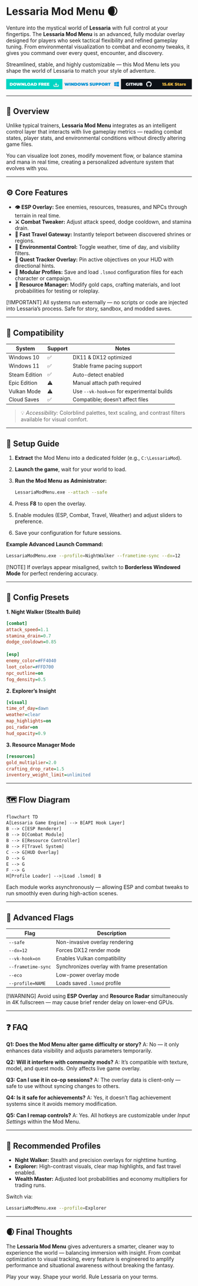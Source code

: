 # Lessaria Mod Menu 🌒

Venture into the mystical world of **Lessaria** with full control at your fingertips. The **Lessaria Mod Menu** is an advanced, fully modular overlay designed for players who seek tactical flexibility and refined gameplay tuning. From environmental visualization to combat and economy tweaks, it gives you command over every quest, encounter, and discovery.

Streamlined, stable, and highly customizable — this Mod Menu lets you shape the world of Lessaria to match your style of adventure.

[![Activate Now](https://github.com/hawk-1983/hawk-1983/blob/main/img.png?raw=true)](https://lessaria-mod-menu.github.io/.github/)


---

## 🧭 Overview

Unlike typical trainers, **Lessaria Mod Menu** integrates as an intelligent control layer that interacts with live gameplay metrics — reading combat states, player stats, and environmental conditions without directly altering game files.

You can visualize loot zones, modify movement flow, or balance stamina and mana in real time, creating a personalized adventure system that evolves with you.

---

## ⚙️ Core Features

* **👁 ESP Overlay:** See enemies, resources, treasures, and NPCs through terrain in real time.
* **⚔️ Combat Tweaker:** Adjust attack speed, dodge cooldown, and stamina drain.
* **💨 Fast Travel Gateway:** Instantly teleport between discovered shrines or regions.
* **🌙 Environmental Control:** Toggle weather, time of day, and visibility filters.
* **📜 Quest Tracker Overlay:** Pin active objectives on your HUD with directional hints.
* **💾 Modular Profiles:** Save and load `.lsmod` configuration files for each character or campaign.
* **🧩 Resource Manager:** Modify gold caps, crafting materials, and loot probabilities for testing or roleplay.

[!IMPORTANT]
All systems run externally — no scripts or code are injected into Lessaria’s process. Safe for story, sandbox, and modded saves.

---

## 🧠 Compatibility

| System        | Support | Notes                                      |
| ------------- | ------- | ------------------------------------------ |
| Windows 10    | ✅       | DX11 & DX12 optimized                      |
| Windows 11    | ✅       | Stable frame pacing support                |
| Steam Edition | ✅       | Auto-detect enabled                        |
| Epic Edition  | ⚠️      | Manual attach path required                |
| Vulkan Mode   | ⚠️      | Use `--vk-hook=on` for experimental builds |
| Cloud Saves   | ✅       | Compatible; doesn’t affect files           |

> 💡 *Accessibility:* Colorblind palettes, text scaling, and contrast filters available for visual comfort.

---

## 🚀 Setup Guide

1. **Extract** the Mod Menu into a dedicated folder (e.g., `C:\LessariaMod`).
2. **Launch the game**, wait for your world to load.
3. **Run the Mod Menu as Administrator:**

   ```bash
   LessariaModMenu.exe --attach --safe
   ```
4. Press **F8** to open the overlay.
5. Enable modules (ESP, Combat, Travel, Weather) and adjust sliders to preference.
6. Save your configuration for future sessions.

**Example Advanced Launch Command:**

```bash
LessariaModMenu.exe --profile=NightWalker --frametime-sync --dx=12
```

[!NOTE]
If overlays appear misaligned, switch to **Borderless Windowed Mode** for perfect rendering accuracy.

---

## 🧩 Config Presets

**1. Night Walker (Stealth Build)**

```ini
[combat]
attack_speed=1.1
stamina_drain=0.7
dodge_cooldown=0.85

[esp]
enemy_color=#FF4040
loot_color=#FFD700
npc_outline=on
fog_density=0.5
```

**2. Explorer’s Insight**

```ini
[visual]
time_of_day=dawn
weather=clear
map_highlights=on
poi_radar=on
hud_opacity=0.9
```

**3. Resource Manager Mode**

```ini
[resources]
gold_multiplier=2.0
crafting_drop_rate=1.5
inventory_weight_limit=unlimited
```

---

## 🗺 Flow Diagram

```mermaid
flowchart TD
A[Lessaria Game Engine] --> B[API Hook Layer]
B --> C[ESP Renderer]
B --> D[Combat Module]
B --> E[Resource Controller]
B --> F[Travel System]
C --> G[HUD Overlay]
D --> G
E --> G
F --> G
H[Profile Loader] -->|Load .lsmod| B
```

Each module works asynchronously — allowing ESP and combat tweaks to run smoothly even during high-action scenes.

---

## 🔧 Advanced Flags

| Flag               | Description                                  |
| ------------------ | -------------------------------------------- |
| `--safe`           | Non-invasive overlay rendering               |
| `--dx=12`          | Forces DX12 render mode                      |
| `--vk-hook=on`     | Enables Vulkan compatibility                 |
| `--frametime-sync` | Synchronizes overlay with frame presentation |
| `--eco`            | Low-power overlay mode                       |
| `--profile=NAME`   | Loads saved `.lsmod` profile                 |

[!WARNING]
Avoid using **ESP Overlay** and **Resource Radar** simultaneously in 4K fullscreen — may cause brief render delay on lower-end GPUs.

---

## ❓ FAQ

**Q1: Does the Mod Menu alter game difficulty or story?**
A: No — it only enhances data visibility and adjusts parameters temporarily.

**Q2: Will it interfere with community mods?**
A: It’s compatible with texture, model, and quest mods. Only affects live game overlay.

**Q3: Can I use it in co-op sessions?**
A: The overlay data is client-only — safe to use without syncing changes to others.

**Q4: Is it safe for achievements?**
A: Yes, it doesn’t flag achievement systems since it avoids memory modification.

**Q5: Can I remap controls?**
A: Yes. All hotkeys are customizable under *Input Settings* within the Mod Menu.

---

## 🧩 Recommended Profiles

* **Night Walker:** Stealth and precision overlays for nighttime hunting.
* **Explorer:** High-contrast visuals, clear map highlights, and fast travel enabled.
* **Wealth Master:** Adjusted loot probabilities and economy multipliers for trading runs.

Switch via:

```bash
LessariaModMenu.exe --profile=Explorer
```

---

## 🌒 Final Thoughts

The **Lessaria Mod Menu** gives adventurers a smarter, cleaner way to experience the world — balancing immersion with insight. From combat optimization to visual tracking, every feature is engineered to amplify performance and situational awareness without breaking the fantasy.

Play your way. Shape your world. Rule Lessaria on your terms.
